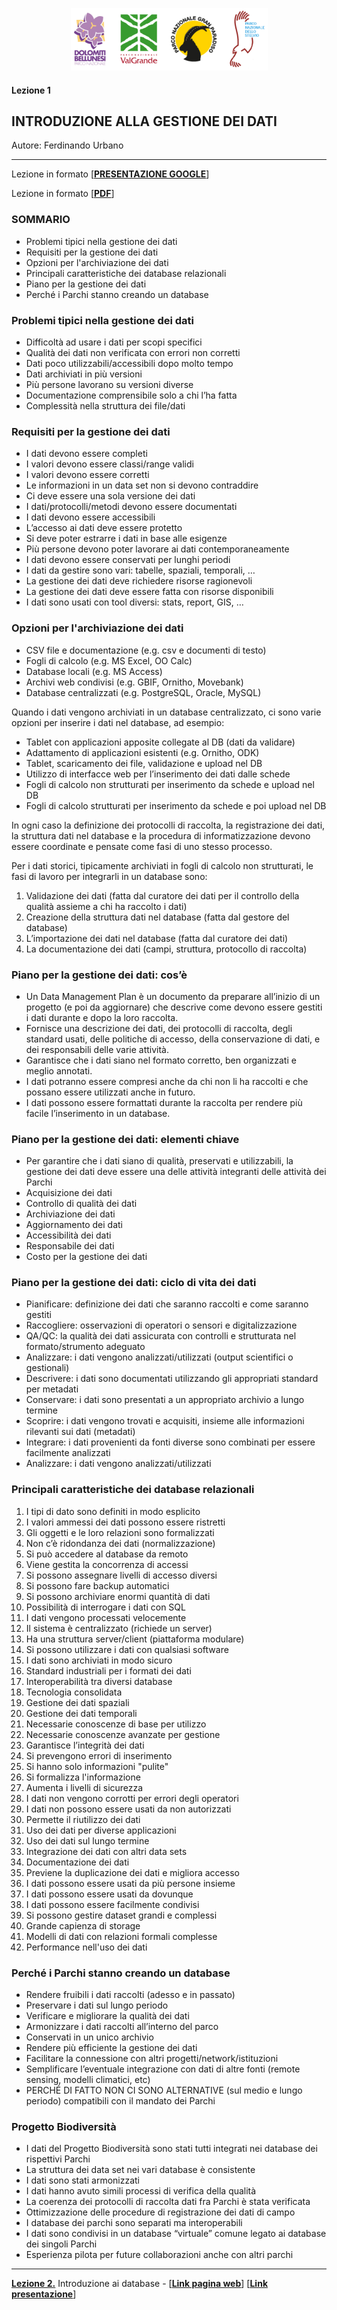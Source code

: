 <p align="center"> <img src="materiale/loghi.png" width="315" height="100"> </p>

#### Lezione 1
## INTRODUZIONE ALLA GESTIONE DEI DATI

Autore: Ferdinando Urbano  

---
Lezione in formato [<ins>[**PRESENTAZIONE GOOGLE**](https://docs.google.com/presentation/d/1XyWKH8GZxVzKnz5JL4B-3uMMULKOEaAzruW7Ps_FQeI/edit?usp=sharing)</ins>]  

Lezione in formato [<ins>[**PDF**](https://github.com/feurbano/corsoparchi/blob/main/lezioni/materiale/l01_presentazione.pdf)</ins>]  

### SOMMARIO

* Problemi tipici nella gestione dei dati
* Requisiti per la gestione dei dati
* Opzioni per l'archiviazione dei dati
* Principali caratteristiche dei database relazionali
* Piano per la gestione dei dati
* Perché i Parchi stanno creando un database

### Problemi tipici nella gestione dei dati

* Difficoltà ad usare i dati per scopi specifici
* Qualità dei dati non verificata con errori non corretti
* Dati poco utilizzabili/accessibili dopo molto tempo
* Dati archiviati in più versioni
* Più persone lavorano su versioni diverse
* Documentazione comprensibile solo a chi l’ha fatta
* Complessità nella struttura dei file/dati

### Requisiti per la gestione dei dati

* I dati devono essere completi
* I valori devono essere classi/range validi
* I valori devono essere corretti
* Le informazioni in un data set non si devono contraddire
* Ci deve essere una sola versione dei dati
* I dati/protocolli/metodi devono essere documentati
* I dati devono essere accessibili
* L’accesso ai dati deve essere protetto
* Si deve poter estrarre i dati in base alle esigenze
* Più persone devono poter lavorare ai dati contemporaneamente
* I dati devono essere conservati per lunghi periodi
* I dati da gestire sono vari: tabelle, spaziali, temporali, …
* La gestione dei dati deve richiedere risorse ragionevoli
* La gestione dei dati deve essere fatta con risorse disponibili
* I dati sono usati con tool diversi: stats, report, GIS, …

### Opzioni per l'archiviazione dei dati

* CSV file e documentazione (e.g. csv e documenti di testo)
* Fogli di calcolo (e.g. MS Excel, OO Calc)
* Database locali (e.g. MS Access)
* Archivi web condivisi (e.g. GBIF, Ornitho, Movebank)
* Database centralizzati (e.g. PostgreSQL, Oracle, MySQL)

Quando i dati vengono archiviati in un database centralizzato, ci sono varie opzioni per inserire i dati nel database, ad esempio:  
* Tablet con applicazioni apposite collegate al DB (dati da validare)  
* Adattamento di applicazioni esistenti (e.g. Ornitho, ODK)  
* Tablet, scaricamento dei file, validazione e upload nel DB  
* Utilizzo di interfacce web per l’inserimento dei dati dalle schede  
* Fogli di calcolo non strutturati per inserimento da schede e upload nel DB  
* Fogli di calcolo strutturati per inserimento da schede e poi upload nel DB  

In ogni caso la definizione dei protocolli di raccolta, la registrazione dei dati, la struttura dati nel database e la procedura di informatizzazione devono essere coordinate e pensate come fasi di uno stesso processo.

Per i dati storici, tipicamente archiviati in fogli di calcolo non strutturati, le fasi di lavoro per integrarli in un database sono:  
1. Validazione dei dati (fatta dal curatore dei dati per il controllo della qualità assieme a chi ha raccolto i dati)  
2. Creazione della struttura dati nel database (fatta dal gestore del database)  
3. L’importazione dei dati nel database (fatta dal curatore dei dati)  
4. La documentazione dei dati (campi, struttura, protocollo di raccolta)  

### Piano per la gestione dei dati: cos’è

* Un Data Management Plan è un documento da preparare all’inizio di un progetto (e poi da aggiornare) che descrive come devono essere gestiti i dati durante e dopo la loro raccolta.
* Fornisce una descrizione dei dati, dei protocolli di raccolta, degli standard usati, delle politiche di accesso, della conservazione di dati, e dei responsabili delle varie attività.
* Garantisce che i dati siano nel formato corretto, ben organizzati e meglio annotati.
* I dati potranno essere compresi anche da chi non li ha raccolti e che possano essere utilizzati anche in futuro.
* I dati possono essere formattati durante la raccolta per rendere più facile l’inserimento in un database.

### Piano per la gestione dei dati: elementi chiave

* Per garantire che i dati siano di qualità, preservati e utilizzabili, la gestione dei dati deve essere una delle attività integranti delle attività dei Parchi
* Acquisizione dei dati
* Controllo di qualità dei dati
* Archiviazione dei dati
* Aggiornamento dei dati
* Accessibilità dei dati
* Responsabile dei dati
* Costo per la gestione dei dati

### Piano per la gestione dei dati: ciclo di vita dei dati

* Pianificare: definizione dei dati che saranno raccolti e come saranno gestiti
* Raccogliere: osservazioni di operatori o sensori e digitalizzazione
* QA/QC: la qualità dei dati assicurata con controlli e strutturata nel formato/strumento adeguato
* Analizzare: i dati vengono analizzati/utilizzati (output scientifici o gestionali)
* Descrivere: i dati sono documentati utilizzando gli appropriati standard per metadati
* Conservare: i dati sono presentati a un appropriato archivio a lungo termine
* Scoprire: i dati vengono trovati e acquisiti, insieme alle informazioni rilevanti sui dati (metadati)
* Integrare: i dati provenienti da fonti diverse sono combinati per essere facilmente analizzati
* Analizzare: i dati vengono analizzati/utilizzati

### Principali caratteristiche dei database relazionali

1. I tipi di dato sono definiti in modo esplicito
2. I valori ammessi dei dati possono essere ristretti
3. Gli oggetti e le loro relazioni sono formalizzati
4. Non c’è ridondanza dei dati (normalizzazione)
5. Si può accedere al database da remoto
6. Viene gestita la concorrenza di accessi
7. Si possono assegnare livelli di accesso diversi
8. Si possono fare backup automatici
9. Si possono archiviare enormi quantità di dati
10. Possibilità di interrogare i dati con SQL
11. I dati vengono processati velocemente
12. Il sistema è centralizzato (richiede un server)
13. Ha una struttura server/client (piattaforma modulare)
14. Si possono utilizzare i dati con qualsiasi software
15. I dati sono archiviati in modo sicuro
16. Standard industriali per i formati dei dati
17. Interoperabilità tra diversi database
18. Tecnologia consolidata
19. Gestione dei dati spaziali
20. Gestione dei dati temporali
21. Necessarie conoscenze di base per utilizzo
22. Necessarie conoscenze avanzate per gestione
23. Garantisce l’integrità dei dati
24. Si prevengono errori di inserimento
25. Si hanno solo informazioni "pulite"
26. Si formalizza l'informazione
27. Aumenta i livelli di sicurezza
28. I dati non vengono corrotti per errori degli operatori
29. I dati non possono essere usati da non autorizzati
30. Permette il riutilizzo dei dati
31. Uso dei dati per diverse applicazioni
32. Uso dei dati sul lungo termine
33. Integrazione dei dati con altri data sets
34. Documentazione dei dati
35. Previene la duplicazione dei dati e migliora accesso
36. I dati possono essere usati da più persone insieme
37. I dati possono essere usati da dovunque
38. I dati possono essere facilmente condivisi
39. Si possono gestire dataset grandi e complessi
40. Grande capienza di storage
41. Modelli di dati con relazioni formali complesse
42. Performance nell'uso dei dati

### Perché i Parchi stanno creando un database

* Rendere fruibili i dati raccolti (adesso e in passato)
* Preservare i dati sul lungo periodo
* Verificare e migliorare la qualità dei dati
* Armonizzare i dati raccolti all’interno del parco
* Conservati in un unico archivio
* Rendere più efficiente la gestione dei dati
* Facilitare la connessione con altri progetti/network/istituzioni
* Semplificare l’eventuale integrazione con dati di altre fonti (remote sensing, modelli climatici, etc)
* PERCHÉ DI FATTO NON CI SONO ALTERNATIVE (sul medio e lungo periodo) compatibili con il mandato dei Parchi

### Progetto Biodiversità

* I dati del Progetto Biodiversità sono stati tutti integrati nei database dei rispettivi Parchi
* La struttura dei data set nei vari database è consistente
* I dati sono stati armonizzati
* I dati hanno avuto simili processi di verifica della qualità
* La coerenza dei protocolli di raccolta dati fra Parchi è stata verificata
* Ottimizzazione delle procedure di registrazione dei dati di campo
* I database dei parchi sono separati ma interoperabili
* I dati sono condivisi in un database “virtuale” comune legato ai database dei singoli Parchi
* Esperienza pilota per future collaborazioni anche con altri parchi  

---
[**Lezione 2.**](https://github.com/feurbano/corsoparchi/blob/master/lezioni/lezione_02.md) Introduzione ai database - [<ins>[**Link pagina web**](https://feurbano.github.io/corsoparchi/lezioni/lezione_02.html)</ins>] [<ins>[**Link presentazione**](https://docs.google.com/presentation/d/1c5SVeZIgyzI1XVzP-DYiVm4xGygObjy3FZR4bRpEIQY/edit?usp=sharing)</ins>]
